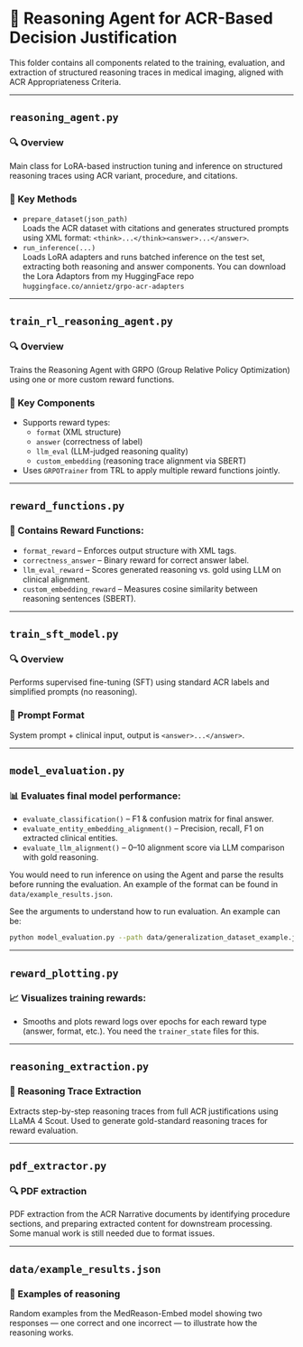 # 🧠 Reasoning Agent for ACR-Based Decision Justification

This folder contains all components related to the training, evaluation, and extraction of structured reasoning traces in medical imaging, aligned with ACR Appropriateness Criteria.

---

## `reasoning_agent.py`

### 🔍 Overview
Main class for LoRA-based instruction tuning and inference on structured reasoning traces using ACR variant, procedure, and citations.

### 🔧 Key Methods
- `prepare_dataset(json_path)`  
  Loads the ACR dataset with citations and generates structured prompts using XML format: `<think>...</think><answer>...</answer>`.
- `run_inference(...)`  
  Loads LoRA adapters and runs batched inference on the test set, extracting both reasoning and answer components.
  You can download the Lora Adaptors from my HuggingFace repo `huggingface.co/annietz/grpo-acr-adapters`
---

## `train_rl_reasoning_agent.py`

### 🔍 Overview
Trains the Reasoning Agent with GRPO (Group Relative Policy Optimization) using one or more custom reward functions.

### 🔧 Key Components
- Supports reward types:
  - `format` (XML structure)
  - `answer` (correctness of label)
  - `llm_eval` (LLM-judged reasoning quality)
  - `custom_embedding` (reasoning trace alignment via SBERT)
- Uses `GRPOTrainer` from TRL to apply multiple reward functions jointly.

---

## `reward_functions.py`

### 🎯 Contains Reward Functions:
- `format_reward` – Enforces output structure with XML tags.
- `correctness_answer` – Binary reward for correct answer label.
- `llm_eval_reward` – Scores generated reasoning vs. gold using LLM on clinical alignment.
- `custom_embedding_reward` – Measures cosine similarity between reasoning sentences (SBERT).

---

## `train_sft_model.py`

### 🔍 Overview
Performs supervised fine-tuning (SFT) using standard ACR labels and simplified prompts (no reasoning).

### 🧠 Prompt Format
System prompt + clinical input, output is `<answer>...</answer>`.

---

## `model_evaluation.py`

### 📊 Evaluates final model performance:
- `evaluate_classification()` – F1 & confusion matrix for final answer.
- `evaluate_entity_embedding_alignment()` – Precision, recall, F1 on extracted clinical entities.
- `evaluate_llm_alignment()` – 0–10 alignment score via LLM comparison with gold reasoning.

You would need to run inference on using the Agent and parse the results before running the evaluation. An example of the format can be found in `data/example_results.json`.

See the arguments to understand how to run evaluation. An example can be:

```bash
python model_evaluation.py --path data/generalization_dataset_example.json --classification --entities --llm
```

---

## `reward_plotting.py`

### 📈 Visualizes training rewards:
- Smooths and plots reward logs over epochs for each reward type (answer, format, etc.). You need the `trainer_state` files for this.

---

## `reasoning_extraction.py`

### 🧠 Reasoning Trace Extraction
Extracts step-by-step reasoning traces from full ACR justifications using LLaMA 4 Scout.
Used to generate gold-standard reasoning traces for reward evaluation.

---

## `pdf_extractor.py`

### 🔍 PDF extraction
PDF extraction from the ACR Narrative documents by identifying procedure sections, and preparing extracted content for downstream processing. Some manual work is still needed due to format issues.



---

## `data/example_results.json`

### 🧠 Examples of reasoning
Random examples from the MedReason-Embed model showing two responses — one correct and one incorrect — to illustrate how the reasoning works.

